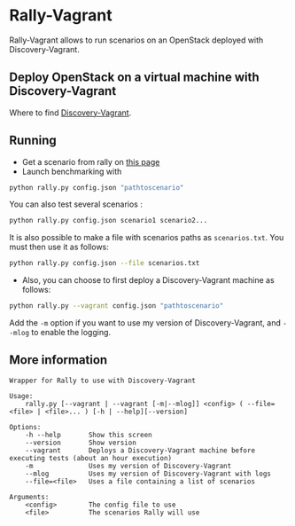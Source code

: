 # Rally-Vagrant

Rally-Vagrant allows to run scenarios on an OpenStack deployed with Discovery-Vagrant.

## Deploy OpenStack on a virtual machine with Discovery-Vagrant

Where to find [Discovery-Vagrant](https://github.com/BeyondTheClouds/discovery-vagrant).

## Running

* Get a scenario from rally on [this page](https://github.com/openstack/rally/tree/master/samples/tasks/scenarios)
* Launch benchmarking with
```bash
python rally.py config.json "pathtoscenario"
```

You can also test several scenarios :
```bash
python rally.py config.json scenario1 scenario2...
```

It is also possible to make a file with scenarios paths as `scenarios.txt`. You must then use it as follows:
```bash
python rally.py config.json --file scenarios.txt
```

* Also, you can choose to first deploy a Discovery-Vagrant machine as follows:
```bash
python rally.py --vagrant config.json "pathtoscenario"
```
Add the `-m` option if you want to use my version of Discovery-Vagrant, and `--mlog` to enable the logging.


## More information

```
Wrapper for Rally to use with Discovery-Vagrant

Usage:
    rally.py [--vagrant | --vagrant [-m|--mlog]] <config> ( --file=<file> | <file>... ) [-h | --help][--version]

Options:
    -h --help       Show this screen
    --version       Show version
    --vagrant       Deploys a Discovery-Vagrant machine before executing tests (about an hour execution)
    -m              Uses my version of Discovery-Vagrant
    --mlog          Uses my version of Discovery-Vagrant with logs
    --file=<file>   Uses a file containing a list of scenarios

Arguments:
    <config>        The config file to use
    <file>          The scenarios Rally will use
```

